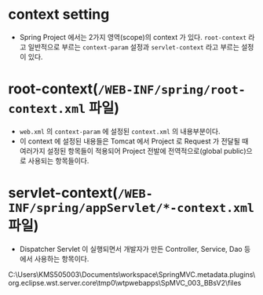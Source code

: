 # context setting 
- Spring Project 에서는 2가지 영역(scope)의 context 가 있다. `root-context` 라고 일반적으로 부르는 `context-param` 설정과 `servlet-context` 라고 부르는 설정이 있다.

# root-context(`/WEB-INF/spring/root-context.xml` 파일)
- `web.xml` 의 `context-param` 에 설정된 `context.xml` 의 내용부분이다.
- 이 context 에 설정된 내용들은 Tomcat 에서 Project 로 Request 가 전달될 때 여러가지 설정된 항목들이 적용되어 Project 전발에 전역적으로(global public)으로 사용되는 항목들이다.

# servlet-context(`/WEB-INF/spring/appServlet/*-context.xml` 파일)
- Dispatcher Servlet 이 실행되면서 개발자가 만든 Controller, Service, Dao 등에서 사용하는 항목이다.

C:\Users\KMS505003\Documents\workspace\SpringMVC\.metadata\.plugins\org.eclipse.wst.server.core\tmp0\wtpwebapps\SpMVC_003_BBsV2\files